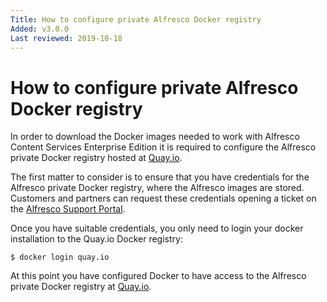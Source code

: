 ```yaml
---
Title: How to configure private Alfresco Docker registry
Added: v3.0.0
Last reviewed: 2019-10-18
---
```

# How to configure private Alfresco Docker registry

In order to download the Docker images needed to work with Alfresco Content Services Enterprise Edition it is required to configure the Alfresco private Docker registry 
hosted at [Quay.io](https://quay.io/). 

The first matter to consider is to ensure that you have credentials for the Alfresco private Docker registry, where the Alfresco images are stored. Customers and partners can 
request these credentials opening a ticket on the [Alfresco Support Portal](http://support.alfresco.com). 

Once you have suitable credentials, you only need to login your docker installation to the Quay.io Docker registry:

```
$ docker login quay.io
```

At this point you have configured Docker to have access to the Alfresco private Docker registry at [Quay.io](https://quay.io/).
